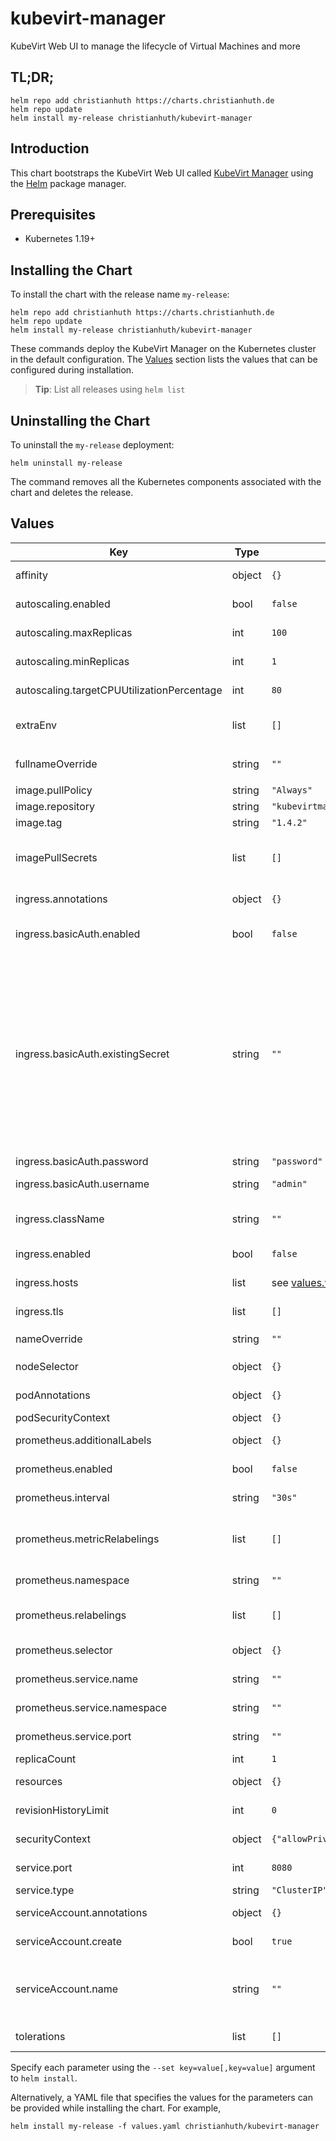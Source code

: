 # kubevirt-manager

KubeVirt Web UI to manage the lifecycle of Virtual Machines and more

## TL;DR;

```console
helm repo add christianhuth https://charts.christianhuth.de
helm repo update
helm install my-release christianhuth/kubevirt-manager
```

## Introduction

This chart bootstraps the KubeVirt Web UI called [KubeVirt Manager](https://kubevirt-manager.io) using the [Helm](https://helm.sh) package manager.

## Prerequisites

- Kubernetes 1.19+

## Installing the Chart

To install the chart with the release name `my-release`:

```console
helm repo add christianhuth https://charts.christianhuth.de
helm repo update
helm install my-release christianhuth/kubevirt-manager
```

These commands deploy the KubeVirt Manager on the Kubernetes cluster in the default configuration. The [Values](#values) section lists the values that can be configured during installation.

> **Tip**: List all releases using `helm list`

## Uninstalling the Chart

To uninstall the `my-release` deployment:

```console
helm uninstall my-release
```

The command removes all the Kubernetes components associated with the chart and deletes the release.

## Values

| Key                                        | Type   | Default                                                                                                 | Description                                                                                                                                                                                                                                                                                                                                              |
| ------------------------------------------ | ------ | ------------------------------------------------------------------------------------------------------- | -------------------------------------------------------------------------------------------------------------------------------------------------------------------------------------------------------------------------------------------------------------------------------------------------------------------------------------------------------- |
| affinity                                   | object | `{}`                                                                                                    | Affinity settings for pod assignment                                                                                                                                                                                                                                                                                                                     |
| autoscaling.enabled                        | bool   | `false`                                                                                                 | Enable Horizontal POD autoscaling                                                                                                                                                                                                                                                                                                                        |
| autoscaling.maxReplicas                    | int    | `100`                                                                                                   | Maximum number of replicas                                                                                                                                                                                                                                                                                                                               |
| autoscaling.minReplicas                    | int    | `1`                                                                                                     | Minimum number of replicas                                                                                                                                                                                                                                                                                                                               |
| autoscaling.targetCPUUtilizationPercentage | int    | `80`                                                                                                    | Target CPU utilization percentage                                                                                                                                                                                                                                                                                                                        |
| extraEnv                                   | list   | `[]`                                                                                                    | additional environment variables to be added to the pods                                                                                                                                                                                                                                                                                                 |
| fullnameOverride                           | string | `""`                                                                                                    | String to fully override `"kubevirt-manager.fullname"`                                                                                                                                                                                                                                                                                                   |
| image.pullPolicy                           | string | `"Always"`                                                                                              | image pull policy                                                                                                                                                                                                                                                                                                                                        |
| image.repository                           | string | `"kubevirtmanager/kubevirt-manager"`                                                                    | image repository                                                                                                                                                                                                                                                                                                                                         |
| image.tag                                  | string | `"1.4.2"`                                                                                               | Overrides the image tag                                                                                                                                                                                                                                                                                                                                  |
| imagePullSecrets                           | list   | `[]`                                                                                                    | If defined, uses a Secret to pull an image from a private Docker registry or repository.                                                                                                                                                                                                                                                                 |
| ingress.annotations                        | object | `{}`                                                                                                    | Additional annotations for the Ingress resource                                                                                                                                                                                                                                                                                                          |
| ingress.basicAuth.enabled                  | bool   | `false`                                                                                                 | enable the configuration of basic authentication with nginx                                                                                                                                                                                                                                                                                              |
| ingress.basicAuth.existingSecret           | string | `""`                                                                                                    | An existing Secret containing the username and password for basic authentication. Username and password have to be base64 encoded in the form username:password. The Secret needs to contain a key `.htpasswd` with the base64 encoded authentication information. If set `ingress.basicAuth.username` and `ingress.basicAuth.password` will be ignored. |
| ingress.basicAuth.password                 | string | `"password"`                                                                                            | Password for authentication                                                                                                                                                                                                                                                                                                                              |
| ingress.basicAuth.username                 | string | `"admin"`                                                                                               | Username for authentication                                                                                                                                                                                                                                                                                                                              |
| ingress.className                          | string | `""`                                                                                                    | IngressClass that will be be used to implement the Ingress                                                                                                                                                                                                                                                                                               |
| ingress.enabled                            | bool   | `false`                                                                                                 | Enable ingress record generation                                                                                                                                                                                                                                                                                                                         |
| ingress.hosts                              | list   | see [values.yaml](./values.yaml)                                                                        | An array with the hosts configuration                                                                                                                                                                                                                                                                                                                    |
| ingress.tls                                | list   | `[]`                                                                                                    | An array with the tls configuration                                                                                                                                                                                                                                                                                                                      |
| nameOverride                               | string | `""`                                                                                                    | Provide a name in place of `kubevirt-manager`                                                                                                                                                                                                                                                                                                            |
| nodeSelector                               | object | `{}`                                                                                                    | Node labels for pod assignment                                                                                                                                                                                                                                                                                                                           |
| podAnnotations                             | object | `{}`                                                                                                    | Annotations to be added to exporter pods                                                                                                                                                                                                                                                                                                                 |
| podSecurityContext                         | object | `{}`                                                                                                    | pod-level security context                                                                                                                                                                                                                                                                                                                               |
| prometheus.additionalLabels                | object | `{}`                                                                                                    | Prometheus ServiceMonitor labels                                                                                                                                                                                                                                                                                                                         |
| prometheus.enabled                         | bool   | `false`                                                                                                 | Enable a Prometheus ServiceMonitor                                                                                                                                                                                                                                                                                                                       |
| prometheus.interval                        | string | `"30s"`                                                                                                 | Prometheus ServiceMonitor interval                                                                                                                                                                                                                                                                                                                       |
| prometheus.metricRelabelings               | list   | `[]`                                                                                                    | Prometheus [MetricRelabelConfigs] to apply to samples before ingestion                                                                                                                                                                                                                                                                                   |
| prometheus.namespace                       | string | `""`                                                                                                    | Prometheus ServiceMonitor namespace                                                                                                                                                                                                                                                                                                                      |
| prometheus.relabelings                     | list   | `[]`                                                                                                    | Prometheus [RelabelConfigs] to apply to samples before scraping                                                                                                                                                                                                                                                                                          |
| prometheus.selector                        | object | `{}`                                                                                                    | Prometheus ServiceMonitor selector                                                                                                                                                                                                                                                                                                                       |
| prometheus.service.name                    | string | `""`                                                                                                    | Name of the Prometheus Service                                                                                                                                                                                                                                                                                                                           |
| prometheus.service.namespace               | string | `""`                                                                                                    | Namespace of the Prometheus Service                                                                                                                                                                                                                                                                                                                      |
| prometheus.service.port                    | string | `""`                                                                                                    | Port of the Prometheus Service                                                                                                                                                                                                                                                                                                                           |
| replicaCount                               | int    | `1`                                                                                                     | Number of replicas                                                                                                                                                                                                                                                                                                                                       |
| resources                                  | object | `{}`                                                                                                    | Resource limits and requests for the pods.                                                                                                                                                                                                                                                                                                               |
| revisionHistoryLimit                       | int    | `0`                                                                                                     | The number of old ReplicaSets to retain                                                                                                                                                                                                                                                                                                                  |
| securityContext                            | object | `{"allowPrivilegeEscalation":false,"readOnlyRootFilesystem":true,"runAsGroup":30000,"runAsUser":10000}` | container-level security context                                                                                                                                                                                                                                                                                                                         |
| service.port                               | int    | `8080`                                                                                                  | Kubernetes port where service is exposed                                                                                                                                                                                                                                                                                                                 |
| service.type                               | string | `"ClusterIP"`                                                                                           | Kubernetes service type                                                                                                                                                                                                                                                                                                                                  |
| serviceAccount.annotations                 | object | `{}`                                                                                                    | Annotations to add to the service account                                                                                                                                                                                                                                                                                                                |
| serviceAccount.create                      | bool   | `true`                                                                                                  | Specifies whether a service account should be created                                                                                                                                                                                                                                                                                                    |
| serviceAccount.name                        | string | `""`                                                                                                    | The name of the service account to use. If not set and create is true, a name is generated using the fullname template                                                                                                                                                                                                                                   |
| tolerations                                | list   | `[]`                                                                                                    | Toleration labels for pod assignment                                                                                                                                                                                                                                                                                                                     |

Specify each parameter using the `--set key=value[,key=value]` argument to `helm install`.

Alternatively, a YAML file that specifies the values for the parameters can be provided while installing the chart. For example,

```console
helm install my-release -f values.yaml christianhuth/kubevirt-manager
```
